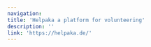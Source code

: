 ```yaml
---
navigation:
title: 'Helpaka a platform for volunteering'
description: ''
link: 'https://helpaka.de/'
---
```

